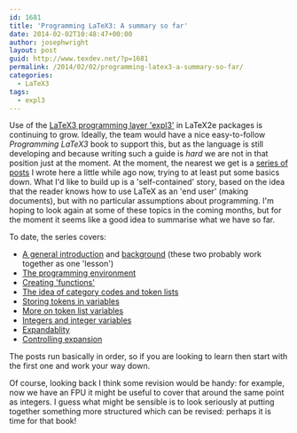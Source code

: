 ```yaml
---
id: 1681
title: 'Programming LaTeX3: A summary so far'
date: 2014-02-02T10:48:47+00:00
author: josephwright
layout: post
guid: http://www.texdev.net/?p=1681
permalink: /2014/02/02/programming-latex3-a-summary-so-far/
categories:
  - LaTeX3
tags:
  - expl3
---
```

Use of the [LaTeX3 programming layer 'expl3'](http://www.latex-project.org/latex3.html) in LaTeX2e packages is continuing to grow. Ideally, the team would have a nice easy-to-follow _Programming LaTeX3_ book to support this, but as the language is still developing and because writing such a guide is _hard_ we are not in that position just at the moment. At the moment, the nearest we get is a [series of posts](/tag/programming-latex3/) I wrote here a little while ago now, trying to at least put some basics down. What I'd like to build up is a 'self-contained' story, based on the idea that the reader knows how to use LaTeX as an 'end user' (making documents), but with no particular assumptions about programming. I'm hoping to look again at some of these topics in the coming months, but for the moment it seems like a good idea to summarise what we have so far.

To date, the series covers:

- [A general introduction](/2011/12/06/programming-latex3-introduction/) and [background](/2011/12/07/programming-latex3-background/) (these two probably work together as one 'lesson')
- [The programming environment](/2011/12/11/programming-latex3-the-programming-environment/)
- [Creating 'functions'](/2011/12/14/programming-latex3-creating-functions/)
- [The idea of category codes and token lists](/2011/12/21/programming-latex3-category-codes-tokens-and-token-lists/)
- [Storing tokens in variables](/2011/12/26/programming-latex3-token-list-variables/)
- [More on token list variables](/2012/01/22/programming-latex3-more-on-token-list-variables/)
- [Integers and integer variables](/2012/02/07/programming-latex3-integers-and-integer-expressions/)
- [Expandablity](/2012/04/21/programming-latex3-expandability/)
- [Controlling expansion](/2012/04/29/programming-latex3-more-on-expansion/)

The posts run basically in order, so if you are looking to learn then start with the first one and work your way down.

Of course, looking back I think some revision would be handy: for example, now we have an FPU it might be useful to cover that around the same point as integers. I guess what might be sensible is to look seriously at putting together something more structured which can be revised: perhaps it is time for that book!

